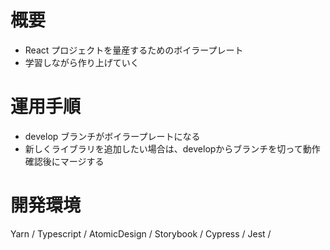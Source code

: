 # 概要

- React プロジェクトを量産するためのボイラープレート  
- 学習しながら作り上げていく

# 運用手順

- develop ブランチがボイラープレートになる
- 新しくライブラリを追加したい場合は、developからブランチを切って動作確認後にマージする


# 開発環境

Yarn / Typescript / AtomicDesign / Storybook / Cypress / Jest / 
